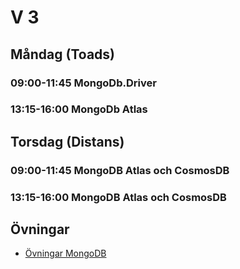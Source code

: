 # V 3

## Måndag (Toads)
### 09:00-11:45 MongoDb.Driver
### 13:15-16:00 MongoDb Atlas
## Torsdag (Distans)
### 09:00-11:45 MongoDB Atlas och CosmosDB
### 13:15-16:00 MongoDB Atlas och CosmosDB

## Övningar
* [Övningar MongoDB](./%C3%96vningarMongoDB.md)
